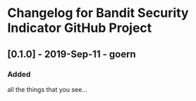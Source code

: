 # Changelog for Bandit Security Indicator GitHub Project

## [0.1.0] - 2019-Sep-11 - goern

### Added

all the things that you see...
